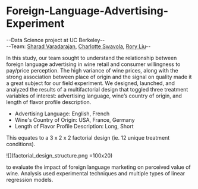 # Foreign-Language-Advertising-Experiment

--Data Science project at UC Berkeley--  
--Team: [Sharad Varadarajan](https://www.linkedin.com/in/sharadv/), [Charlotte Swavola](https://www.linkedin.com/in/charlotte-swavola/), [Rory Liu](https://www.linkedin.com/in/rory-liu-ba6a8718/)--  

In this study, our team sought to understand the relationship between foreign language advertising in wine retail and consumer willingness to pay/price perception. The high variance of wine prices, along with the strong association between place of origin and the signal on quality made it a great subject for our field experiment. We designed, launched, and analyzed the results of a multifactorial design that toggled three treatment variables of interest: advertising language, wine’s country of origin, and length of flavor profile description.

- Advertising Language: English, French
- Wine's Country of Origin: USA, France, Germany
- Length of Flavor Profile Description: Long, Short

This equates to a 3 x 2 x 2 factorial design (ie. 12 unique treatment conditions).

![](factorial_design_structure.png =100x20)


to evaluate the impact of foreign language marketing on perceived value of wine. Analysis used experimental techniques and multiple types of linear regression models.


